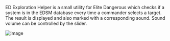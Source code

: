 ED Exploration Helper is a small utility for Elite Dangerous which checks if a system is in the EDSM database every time a commander selects a target.
The result is displayed and also marked with a corresponding sound. Sound volume can be controlled by the slider.

![image](https://user-images.githubusercontent.com/19305914/121789728-36535880-cbd0-11eb-8ae3-51dc7eea73f0.png)
